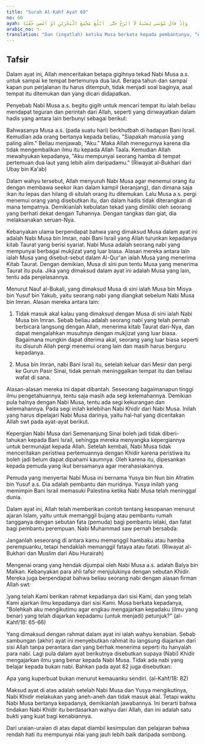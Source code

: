 ```yaml
---
title: "Surah Al-Kahf Ayat 60"
no: 60
ayah: وَاِذْ قَالَ مُوْسٰى لِفَتٰىهُ لَآ اَبْرَحُ حَتّٰٓى  اَبْلُغَ مَجْمَعَ الْبَحْرَيْنِ اَوْ اَمْضِيَ حُقُبًا
arabic_no: ٦٠
translation: "Dan (ingatlah) ketika Musa berkata kepada pembantunya, “Aku tidak akan berhenti (berjalan) sebelum sampai ke pertemuan dua laut; atau aku akan berjalan (terus sampai) bertahun-tahun.”"
---
```


## Tafsir

Dalam ayat ini, Allah menceritakan betapa gigihnya tekad Nabi Musa a.s. untuk sampai ke tempat bertemunya dua laut. Berapa tahun dan sampai kapan pun perjalanan itu harus ditempuh, tidak menjadi soal baginya, asal tempat itu ditemukan dan yang dicari didapatkan.

Penyebab Nabi Musa a.s. begitu gigih untuk mencari tempat itu ialah beliau mendapat teguran dan perintah dari Allah, seperti yang diriwayatkan dalam hadis yang antara lain berbunyi sebagai berikut:

Bahwasanya Musa a.s. (pada suatu hari) berkhutbah di hadapan Bani Israil. Kemudian ada orang bertanya kepada beliau, "Siapakah manusia yang paling alim." Beliau menjawab, "Aku." Maka Allah menegurnya karena dia tidak mengembalikan ilmu itu kepada Allah Taala. Kemudian Allah mewahyukan kepadanya, "Aku mempunyai seorang hamba di tempat pertemuan dua laut yang lebih alim daripadamu." (Riwayat al-Bukhari dari Ubay bin Ka'ab)

Dalam wahyu tersebut, Allah menyuruh Nabi Musa agar menemui orang itu dengan membawa seekor ikan dalam kampil (keranjang), dan dimana saja ikan itu lepas dan hilang di situlah orang itu ditemukan. Lalu Musa a.s. pergi menemui orang yang disebutkan itu, dan dalam hadis tidak diterangkan di mana tempatnya. Demikianlah kebulatan tekad yang dimiliki oleh seorang yang berhati dekat dengan Tuhannya. Dengan tangkas dan giat, dia melaksanakan seruan-Nya.

Kebanyakan ulama berpendapat bahwa yang dimaksud Musa dalam ayat ini adalah Nabi Musa bin Imran, nabi Bani Israil yang Allah turunkan kepadanya kitab Taurat yang berisi syariat. Nabi Musa adalah seorang nabi yang mempunyai berbagai mukjizat yang luar biasa. Alasan mereka antara lain ialah Musa yang disebut-sebut dalam Al-Qur'an ialah Musa yang menerima Kitab Taurat. Dengan demikian, Musa di sini pun tentu Musa yang menerima Taurat itu pula. Jika yang dimaksud dalam ayat ini adalah Musa yang lain, tentu ada penjelasannya.

Menurut Nauf al-Bukali, yang dimaksud Musa di sini ialah Musa bin Misya bin Yusuf bin Yakub, yaitu seorang nabi yang diangkat sebelum Nabi Musa bin Imran. Alasan mereka antara lain:

1. Tidak masuk akal kalau yang dimaksud dengan Musa di sini ialah Nabi Musa bin Imran. Sebab beliau adalah seorang nabi yang telah pernah berbicara langsung dengan Allah, menerima kitab Taurat dari-Nya, dan dapat mengalahkan musuhnya dengan mukjizat yang luar biasa. Bagaimana mungkin dapat diterima akal, seorang yang luar biasa seperti itu disuruh Allah pergi menemui orang lain dan masih harus berguru kepadanya.

2. Musa bin Imran, nabi Bani Israil itu, setelah keluar dari Mesir dan pergi ke Gurun Pasir Sinai, tidak pernah meninggalkan tempat itu dan beliau wafat di sana.

Alasan-alasan mereka ini dapat dibantah. Seseorang bagaimanapun tinggi ilmu pengetahuannya, tentu saja masih ada segi kelemahannya. Demikian pula halnya dengan Nabi Musa, tentu ada segi kekurangan dan kelemahannya. Pada segi inilah kelebihan Nabi Khidir dari Nabi Musa. Inilah yang harus dipelajari Nabi Musa darinya, yaitu hal-hal yang diceritakan Allah swt pada ayat-ayat berikut.

Kepergian Nabi Musa dari Semenanjung Sinai boleh jadi tidak diberi-tahukan kepada Bani Israil, sehingga mereka menyangka kepergiannya untuk bermunajat kepada Allah. Setelah kembali, Nabi Musa tidak menceritakan peristiwa pertemuannya dengan Khidir karena peristiwa itu boleh jadi belum dapat dipahami kaumnya. Oleh karena itu, dipesankan kepada pemuda yang ikut bersamanya agar merahasiakannya.

Pemuda yang menyertai Nabi Musa ini bernama Yusya bin Nun bin Afratim bin Yusuf a.s. Dia adalah pembantu dan muridnya. Yusya inilah yang memimpin Bani Israil memasuki Palestina ketika Nabi Musa telah meninggal dunia.

Dalam ayat ini, Allah telah memberikan contoh tentang kesopanan menurut ajaran Islam, yaitu untuk memanggil bujang atau pembantu rumah tangganya dengan sebutan fata (pemuda) bagi pembantu lelaki, dan fatat bagi pembantu perempuan. Nabi Muhammad saw pernah bersabda: 

Janganlah seseorang di antara kamu memanggil hambaku atau hamba perempuanku, tetapi hendaklah memanggil fataya atau fatati. (Riwayat al-Bukhari dan Muslim dari Abu Hurairah)

Mengenai orang yang hendak dijumpai oleh Nabi Musa a.s. adalah Balya bin Malkan. Kebanyakan para ahli tafsir menjulukinya dengan sebutan Khidir. Mereka juga berpendapat bahwa beliau seorang nabi dengan alasan firman Allah swt:

¦yang telah Kami berikan rahmat kepadanya dari sisi Kami, dan yang telah Kami ajarkan ilmu kepadanya dari sisi Kami. Musa berkata kepadanya, "Bolehkah aku mengikutimu agar engkau mengajarkan kepadaku (ilmu yang benar) yang telah diajarkan kepadamu (untuk menjadi) petunjuk?" (al-Kahf/18: 65-66)

Yang dimaksud dengan rahmat dalam ayat ini ialah wahyu kenabian. Sebab sambungan (akhir) ayat ini menyebutkan rahmat itu langsung diajarkan dari sisi Allah tanpa perantara dan yang berhak menerima seperti itu hanyalah para nabi. Lagi pula dalam ayat berikutnya disebutkan supaya (Nabi) Khidir mengajarkan ilmu yang benar kepada Nabi Musa. Tidak ada nabi yang belajar kepada bukan nabi. Bahkan pada ayat 82 juga disebutkan:

Apa yang kuperbuat bukan menurut kemauanku sendiri. (al-Kahf/18: 82) 

Maksud ayat di atas adalah setelah Nabi Musa dan Yusya mengikutinya, Nabi Khidir melakukan yang aneh-aneh dan tidak masuk akal. Tetapi waktu Nabi Musa bertanya kepadanya, demikianlah jawabannya. Ini berarti bahwa tindakan Nabi Khidir itu berdasarkan wahyu dari Allah, dan ini adalah satu bukti yang kuat bagi kenabiannya.

Dari uraian-uraian di atas dapat diambil kesimpulan dan pelajaran bahwa rendah hati itu mempunyai nilai yang jauh lebih baik daripada sombong.